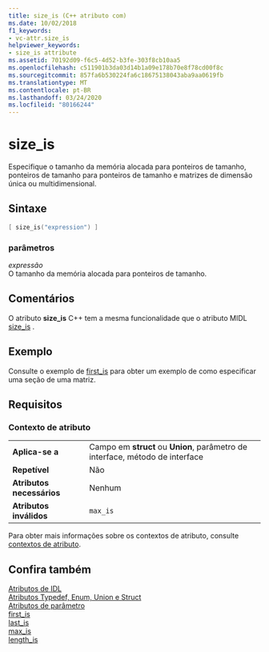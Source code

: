 ```yaml
---
title: size_is (C++ atributo com)
ms.date: 10/02/2018
f1_keywords:
- vc-attr.size_is
helpviewer_keywords:
- size_is attribute
ms.assetid: 70192d09-f6c5-4d52-b3fe-303f8cb10aa5
ms.openlocfilehash: c511901b3da03d14b1a09e178b70e8f78cd00f8c
ms.sourcegitcommit: 857fa6b530224fa6c18675138043aba9aa0619fb
ms.translationtype: MT
ms.contentlocale: pt-BR
ms.lasthandoff: 03/24/2020
ms.locfileid: "80166244"
---
```

# <a name="size_is"></a>size_is

Especifique o tamanho da memória alocada para ponteiros de tamanho, ponteiros de tamanho para ponteiros de tamanho e matrizes de dimensão única ou multidimensional.

## <a name="syntax"></a>Sintaxe

```cpp
[ size_is("expression") ]
```

### <a name="parameters"></a>parâmetros

*expressão*<br/>
O tamanho da memória alocada para ponteiros de tamanho.

## <a name="remarks"></a>Comentários

O atributo **size_is** C++ tem a mesma funcionalidade que o atributo MIDL [size_is](/windows/win32/Midl/size-is) .

## <a name="example"></a>Exemplo

Consulte o exemplo de [first_is](first-is.md) para obter um exemplo de como especificar uma seção de uma matriz.

## <a name="requirements"></a>Requisitos

### <a name="attribute-context"></a>Contexto de atributo

|||
|-|-|
|**Aplica-se a**|Campo em **struct** ou **Union**, parâmetro de interface, método de interface|
|**Repetível**|Não|
|**Atributos necessários**|Nenhum|
|**Atributos inválidos**|`max_is`|

Para obter mais informações sobre os contextos de atributo, consulte [contextos de atributo](cpp-attributes-com-net.md#contexts).

## <a name="see-also"></a>Confira também

[Atributos de IDL](idl-attributes.md)<br/>
[Atributos Typedef, Enum, Union e Struct](typedef-enum-union-and-struct-attributes.md)<br/>
[Atributos de parâmetro](parameter-attributes.md)<br/>
[first_is](first-is.md)<br/>
[last_is](last-is.md)<br/>
[max_is](max-is.md)<br/>
[length_is](length-is.md)
